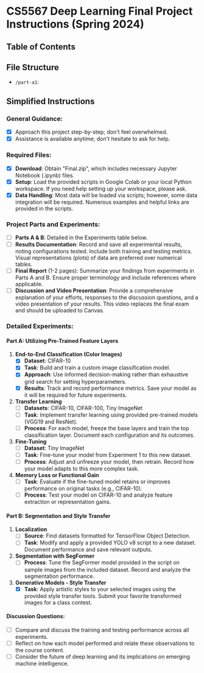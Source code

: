# CS5567 Deep Learning Final Project Instructions (Spring 2024)

## Table of Contents

## File Structure

- `/part-a1`:

## Simplified Instructions

###  General Guidance:
- [x] Approach this project step-by-step; don't feel overwhelmed.
- [x] Assistance is available anytime; don't hesitate to ask for help.

###  Required Files:
- [x] **Download**: Obtain "Final.zip", which includes necessary Jupyter Notebook (.ipynb) files.
- [x] **Setup**: Load the provided scripts in Google Colab or your local Python workspace. If you need help setting up your workspace, please ask.
- [x] **Data Handling**: Most data will be loaded via scripts; however, some data integration will be required. Numerous examples and helpful links are provided in the scripts.

###  Project Parts and Experiments:
- [ ] **Parts A & B**: Detailed in the Experiments table below.
- [ ] **Results Documentation**: Record and save all experimental results, noting configurations tested. Include both training and testing metrics. Visual representations (plots) of data are preferred over numerical tables.
- [ ] **Final Report** (1-2 pages): Summarize your findings from experiments in Parts A and B. Ensure proper terminology and include references where applicable.
- [ ] **Discussion and Video Presentation**: Provide a comprehensive explanation of your efforts, responses to the discussion questions, and a video presentation of your results. This video replaces the final exam and should be uploaded to Canvas.

### Detailed Experiments:

####  Part A: Utilizing Pre-Trained Feature Layers

1. **End-to-End Classification (Color Images)**
   - [x] **Dataset**: CIFAR-10
   - [x] **Task**: Build and train a custom image classification model.
   - [x] **Approach**: Use informed decision-making rather than exhaustive grid search for setting hyperparameters.
   - [x] **Results**: Track and record performance metrics. Save your model as it will be required for future experiments.

2. **Transfer Learning**
   - [ ] **Datasets**: CIFAR-10, CIFAR-100, Tiny ImageNet
   - [ ] **Task**: Implement transfer learning using provided pre-trained models (VGG19 and ResNet).
   - [ ] **Process**: For each model, freeze the base layers and train the top classification layer. Document each configuration and its outcomes.

3. **Fine-Tuning**
   - [ ] **Dataset**: Tiny ImageNet
   - [ ] **Task**: Fine-tune your model from Experiment 1 to this new dataset.
   - [ ] **Process**: Adjust and unfreeze your model, then retrain. Record how your model adapts to this more complex task.

4. **Memory Loss or Functional Gain**
   - [ ] **Task**: Evaluate if the fine-tuned model retains or improves performance on original tasks (e.g., CIFAR-10).
   - [ ] **Process**: Test your model on CIFAR-10 and analyze feature extraction or representation gains.

####  Part B: Segmentation and Style Transfer

1. **Localization**
   - [ ] **Source**: Find datasets formatted for TensorFlow Object Detection.
   - [ ] **Task**: Modify and apply a provided YOLO v8 script to a new dataset. Document performance and save relevant outputs.

2. **Segmentation with SegFormer**
   - [ ] **Process**: Tune the SegFormer model provided in the script on sample images from the included dataset. Record and analyze the segmentation performance.

3. **Generative Models - Style Transfer**
   - [x] **Task**: Apply artistic styles to your selected images using the provided style transfer tools. Submit your favorite transformed images for a class contest.

####  Discussion Questions:
- [ ] Compare and discuss the training and testing performance across all experiments.
- [ ] Reflect on how each model performed and relate these observations to the course content.
- [ ] Consider the future of deep learning and its implications on emerging machine intelligence.